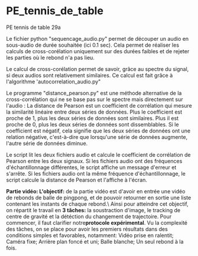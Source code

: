 # PE_tennis_de_table
PE tennis de table 29a


Le fichier python "sequencage_audio.py" permet de découper un audio en sous-audio de durée souhaitée (ici 0.1 sec). Cela permet de réaliser les calculs de cross-corélation 
uniquement sur des durées faibles et de rejeter les parties où le rebond n'a pas lieu. 

Le calcul de cross-corélation permet de savoir, grâce au spectre du signal, si deux audios sont relativement similaires. Ce calcul est fait grâce à l'algorithme 
'autocorrelation_audio.py"

Le programme "distance_pearson.py" est une méthode alternative de la cross-corrélation qui ne se base pas sur le spectre mais directement sur l'audio :
La distance de Pearson est un coefficient de corrélation qui mesure la similarité linéaire entre deux séries de données. Plus le coefficient est proche de 1, plus les deux séries de données sont similaires. Plus il est proche de 0, plus les deux séries de données sont dissemblables. Si le coefficient est négatif, cela signifie que les deux séries de données ont une relation négative, c'est-à-dire que lorsqu'une série de données augmente, l'autre série de données diminue.

Le script lit les deux fichiers audio et calcule le coefficient de corrélation de Pearson entre les deux signaux. Si les fichiers audio ont des fréquences d'échantillonnage différentes, le script affiche un message d'erreur et s'arrête. Si les fichiers audio ont la même fréquence d'échantillonnage, le script calcule la distance de Pearson et l'affiche à l'écran.

**Partie vidéo:
L'objectif:** de la partie vidéo est d'avoir en entrée une vidéo de rebonds de balle de pingpong, et de pouvoir retourner en sortie une liste contenant les instants de chaque rebond.\\
Ainsi pour atteindre cet objectif, on répartit le travail en **3 tâches:** la soustraction d'image, le tracking de centre de gravité et la détéction du changement de trajectoire.
Pour commencer, il faut clarifier notre**protocole expérimental**. Vu la complexité des tâches, on se place pour avoir les premiers résultats dans des conditions simples et favorables, notamment:
Vidéo prise en ralentit;
Caméra fixe;
Arrière plan foncé et uni;
Balle blanche;
Un seul rebond à la fois.


